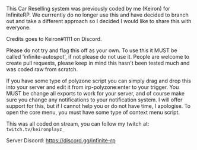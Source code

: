 This Car Reselling system was previously coded by me (Keiron) for InfiniteRP. We currrently do no longer use this and have decided to branch out and take a different approach so I decided I would like to share this with everyone.

Credits goes to Keiron#1111 on Discord.

Please do not try and flag this off as your own. To use this it MUST be called 'infinite-autospot', if not please do not use it. People are welcome to create pull requests, please keep in mind this hasn't been tested much and was coded raw from scratch.

If you have some type of polyzone script you can simply drag and drop this into your server and edit it from irp-polyzone:enter to your trigger. You MUST be change all exports to work for your server, and of course make sure you change any notifications to your notification system. I will offer support for this, but if I cannot help you or do not have time, I apologise. To open the core menu, you must have some type of context menu script.


This was all coded on stream, you can follow my twitch at: `twitch.tv/keironplayz_`

Server Discord: https://discord.gg/infinite-rp
